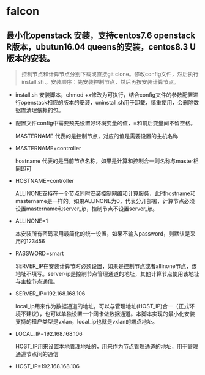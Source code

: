 # falcon
## 最小化openstack 安装，支持centos7.6 openstack R版本，ubutun16.04 queens的安装，centos8.3 U版本的安装。
>控制节点和计算节点分别下载或直接git clone。修改config文件，然后执行install.sh 。安装顺序：先安装控制节点，然后再按安装计算节点。
* install.sh 安装脚本，chmod +x修改为可执行，结合config文件的参数配置进行openstack相应的版本的安装，uninstall.sh用于卸载，慎重使用，会删除数据库清理依赖的包。
* 配置文件config中需要预先设置好环境变量的值，=和前后变量间不留空格。   

  MASTERNAME 代表的是控制节点，对应的值是需要设置的主机名称  
* MASTERNAME=controller  

  hostname 代表的是当前节点名称，如果是计算和控制合一则名称与master相同即可
* HOSTNAME=controller  

  ALLINONE支持在一个节点同时安装控制网络和计算服务，此时hostname和mastername是一样的。如果ALLINONE为0，代表分开部署，计算节点必须设置mastername和server_ip，控制节点不设置server_ip。
* ALLINONE=1  

  本安装所有密码采用最简化的统一设置，如果不输入password，则默认是采用的123456
* PASSWORD=smart  

  SERVER_IP在安装计算节时必须设置，如果是控制节点或者allinone节点，该地址不填写。server-ip是控制节点管理通道的地址，其他计算节点使用该地址与主控节点通信。
* SERVER_IP=192.168.168.106  

  local_ip用来作为数据通道的地址，可以与管理地址(HOST_IP)合一（正式环境不建议），也可以单独设置一个网卡做数据通道。本脚本实现的最小化安装支持的租户类型是vxlan，local_ip也就是vxlan的端点地址。
* LOCAL_IP=192.168.168.106  

  HOST_IP用来设置本地管理地址的，用来作为节点管理通道的地址，用于管理通道节点间的通信
* HOST_IP=192.168.168.106

